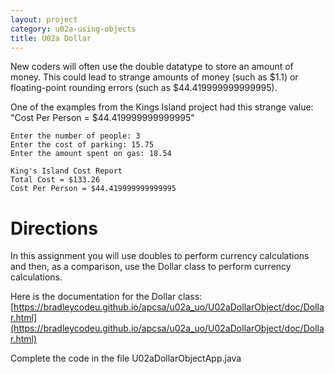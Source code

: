 ```yaml
---
layout: project
category: u02a-using-objects
title: U02a Dollar
---
```


New coders will often use the double datatype to store an amount of money. This could lead to strange amounts of money (such as $1.1) or floating-point rounding errors (such as $44.419999999999995).

One of the examples from the Kings Island project had this strange value: "Cost Per Person = $44.419999999999995"
```
Enter the number of people: 3
Enter the cost of parking: 15.75
Enter the amount spent on gas: 18.54

King's Island Cost Report
Total Cost = $133.26
Cost Per Person = $44.419999999999995
```

# Directions

In this assignment you will use doubles to perform currency calculations and then, as a comparison, use the Dollar class to perform currency calculations.

Here is the documentation for the Dollar class: [https://bradleycodeu.github.io/apcsa/u02a_uo/U02aDollarObject/doc/Dollar.html](https://bradleycodeu.github.io/apcsa/u02a_uo/U02aDollarObject/doc/Dollar.html)

Complete the code in the file U02aDollarObjectApp.java
